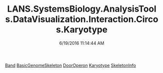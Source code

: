 ﻿---
title: LANS.SystemsBiology.AnalysisTools.DataVisualization.Interaction.Circos.Karyotype
date: 6/19/2016 11:14:44 AM
---

[Band](T-LANS.SystemsBiology.AnalysisTools.DataVisualization.Interaction.Circos.Karyotype.Band.html)
[BasicGenomeSkeleton](T-LANS.SystemsBiology.AnalysisTools.DataVisualization.Interaction.Circos.Karyotype.BasicGenomeSkeleton.html)
[DoorOperon](T-LANS.SystemsBiology.AnalysisTools.DataVisualization.Interaction.Circos.Karyotype.DoorOperon.html)
[Karyotype](T-LANS.SystemsBiology.AnalysisTools.DataVisualization.Interaction.Circos.Karyotype.Karyotype.html)
[SkeletonInfo](T-LANS.SystemsBiology.AnalysisTools.DataVisualization.Interaction.Circos.Karyotype.SkeletonInfo.html)
